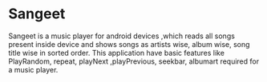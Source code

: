 # Sangeet
Sangeet is a music player for android devices ,which reads all songs present inside  device and shows songs as artists wise, album wise, song title wise in sorted order.  This application have basic features  like PlayRandom, repeat, playNext ,playPrevious, seekbar, albumart required for a music player.
